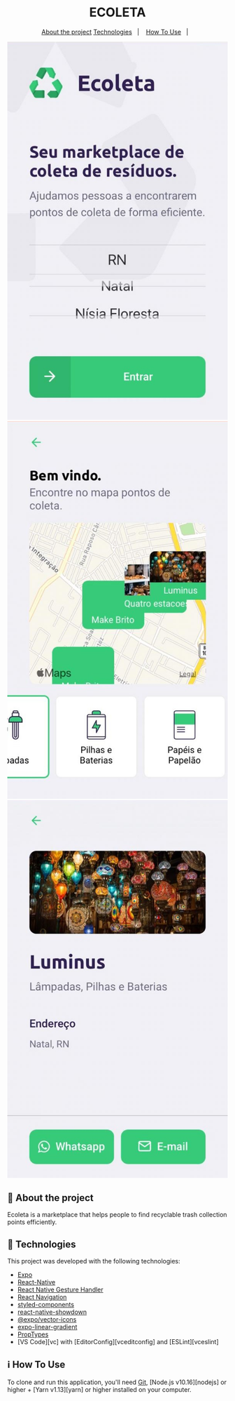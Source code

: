 <h1 align="center">
    <br>
    ECOLETA
</h1>

<p align="center">
  <a href="#rocket-About-the-project">About the project</a>    
  <a href="#rocket-technologies">Technologies</a>&nbsp;&nbsp;&nbsp;|&nbsp;&nbsp;&nbsp;
  <a href="#information_source-how-to-use">How To Use</a>&nbsp;&nbsp;&nbsp;|&nbsp;&nbsp;&nbsp;
</p>

<div align="center" styles="display: flex">
  <img alt="App Demo" src="1.jpeg">
  <img alt="App Demo" src="2.jpeg">
  <img alt="App Demo" src="3.jpeg">
</div>

## :rocket: About the project

Ecoleta is a marketplace that helps people to find recyclable trash collection points efficiently.

## :rocket: Technologies

This project was developed with the following technologies:

-  [Expo](https://expo.io/)
-  [React-Native](https://facebook.github.io/react-native/)
-  [React Native Gesture Handler](https://kmagiera.github.io/react-native-gesture-handler/)
-  [React Navigation](https://reactnavigation.org/)
-  [styled-components](https://www.styled-components.com/)
-  [react-native-showdown](https://github.com/jerolimov/react-native-showdown)
-  [@expo/vector-icons](https://expo.github.io/vector-icons/)
-  [expo-linear-gradient](https://docs.expo.io/versions/latest/sdk/linear-gradient/)
-  [PropTypes](https://github.com/facebook/prop-types)
-  [VS Code][vc] with [EditorConfig][vceditconfig] and [ESLint][vceslint]

## :information_source: How To Use

To clone and run this application, you'll need [Git](https://git-scm.com), [Node.js v10.16][nodejs] or higher + [Yarn v1.13][yarn] or higher installed on your computer. 


